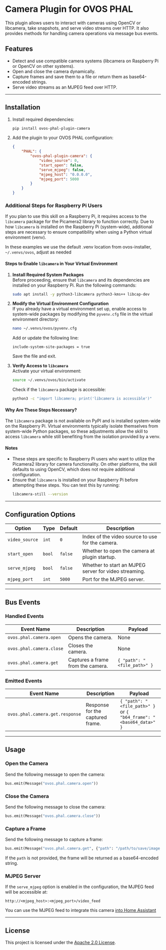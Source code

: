 # Camera Plugin for OVOS PHAL

This plugin allows users to interact with cameras using OpenCV or libcamera, take snapshots, and serve video streams over HTTP. It also provides methods for handling camera operations via message bus events.

## Features

- Detect and use compatible camera systems (libcamera on Raspberry Pi or OpenCV on other systems).
- Open and close the camera dynamically.
- Capture frames and save them to a file or return them as base64-encoded strings.
- Serve video streams as an MJPEG feed over HTTP.

---

## Installation

1. Install required dependencies:

   ```bash
   pip install ovos-phal-plugin-camera
   ```

2. Add the plugin to your OVOS PHAL configuration:

   ```json
   {
       "PHAL": {
           "ovos-phal-plugin-camera": {
               "video_source": 0,
               "start_open": false,
               "serve_mjpeg": false,
               "mjpeg_host": "0.0.0.0",
               "mjpeg_port": 5000
           }
       }
   }
   ```

### Additional Steps for Raspberry Pi Users

If you plan to use this skill on a Raspberry Pi, it requires access to the `libcamera` package for the Picamera2 library to function correctly. Due to how `libcamera` is installed on the Raspberry Pi (system-wide), additional steps are necessary to ensure compatibility when using a Python virtual environment (venv).

In these examples we use the default .venv location from ovos-installer, `~/.venvs/ovos`, adjust as needed

#### **Steps to Enable `libcamera` in Your Virtual Environment**

1. **Install Required System Packages**  
   Before proceeding, ensure that `libcamera` and its dependencies are installed on your Raspberry Pi. Run the following commands:  
   ```bash
   sudo apt install -y python3-libcamera python3-kms++ libcap-dev
   ```

2. **Modify the Virtual Environment Configuration**  
   If you already have a virtual environment set up, enable access to system-wide packages by modifying the `pyvenv.cfg` file in the virtual environment directory:  
   ```bash
   nano ~/.venvs/ovos/pyvenv.cfg
   ```

   Add or update the following line:  
   ```plaintext
   include-system-site-packages = true
   ```

   Save the file and exit.

3. **Verify Access to `libcamera`**  
   Activate your virtual environment:  
   ```bash
   source ~/.venvs/ovos/bin/activate
   ```

   Check if the `libcamera` package is accessible:  
   ```bash
   python3 -c "import libcamera; print('libcamera is accessible')"
   ```

#### **Why Are These Steps Necessary?**
The `libcamera` package is not available on PyPI and is installed system-wide on the Raspberry Pi. Virtual environments typically isolate themselves from system-wide Python packages, so these adjustments allow the skill to access `libcamera` while still benefiting from the isolation provided by a venv.

#### **Notes**
- These steps are specific to Raspberry Pi users who want to utilize the Picamera2 library for camera functionality. On other platforms, the skill defaults to using OpenCV, which does not require additional configuration.
- Ensure that `libcamera` is installed on your Raspberry Pi before attempting these steps. You can test this by running:  
  ```bash
  libcamera-still --version
  ```
  
---

## Configuration Options

| Option         | Type   | Default   | Description                                           |
| -------------- | ------ | --------- | ----------------------------------------------------- |
| `video_source` | `int`  | `0`       | Index of the video source to use for the camera.      |
| `start_open`   | `bool` | `false`   | Whether to open the camera at plugin startup.         |
| `serve_mjpeg`  | `bool` | `false`   | Whether to start an MJPEG server for video streaming. |
| `mjpeg_port`   | `int`  | `5000`    | Port for the MJPEG server.                            |

---

## Bus Events

### Handled Events

| Event Name               | Description                       | Payload                     |
| ------------------------ | --------------------------------- | --------------------------- |
| `ovos.phal.camera.open`  | Opens the camera.                 | None                        |
| `ovos.phal.camera.close` | Closes the camera.                | None                        |
| `ovos.phal.camera.get`   | Captures a frame from the camera. | `{ "path": "<file_path>" }` |

### Emitted Events

| Event Name                      | Description                      | Payload                                                           |
| ------------------------------- | -------------------------------- | ----------------------------------------------------------------- |
| `ovos.phal.camera.get.response` | Response for the captured frame. | `{ "path": "<file_path>" }` or `{ "b64_frame": "<base64_data>" }` |

---

## Usage

### Open the Camera

Send the following message to open the camera:

```python
bus.emit(Message("ovos.phal.camera.open"))
```

### Close the Camera

Send the following message to close the camera:

```python
bus.emit(Message("ovos.phal.camera.close"))
```

### Capture a Frame

Send the following message to capture a frame:

```python
bus.emit(Message("ovos.phal.camera.get", {"path": "/path/to/save/image.jpg"}))
```

If the `path` is not provided, the frame will be returned as a base64-encoded string.

### MJPEG Server

If the `serve_mjpeg` option is enabled in the configuration, the MJPEG feed will be accessible at:

```
http://<mjpeg_host>:<mjpeg_port>/video_feed
```

You can use the MJPEG feed to integrate this camera [into Home Assistant](https://www.home-assistant.io/integrations/mjpeg/)


---

## License

This project is licensed under the [Apache 2.0 License](LICENSE).
